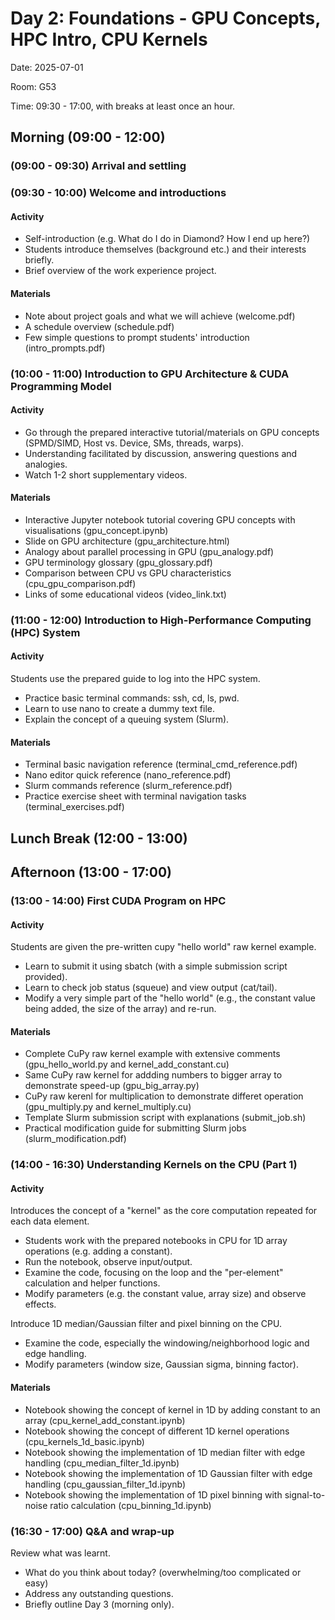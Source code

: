 # Day 2: Foundations - GPU Concepts, HPC Intro, CPU Kernels

Date: 2025-07-01

Room: G53

Time: 09:30 - 17:00, with breaks at least once an hour.

## Morning (09:00 - 12:00)

### (09:00 - 09:30) Arrival and settling

### (09:30 - 10:00) Welcome and introductions

#### Activity

- Self-introduction (e.g. What do I do in Diamond? How I end up here?)
- Students introduce themselves (background etc.) and their interests briefly.
- Brief overview of the work experience project.

#### Materials

- Note about project goals and what we will achieve (welcome.pdf)
- A schedule overview (schedule.pdf)
- Few simple questions to prompt students' introduction (intro\_prompts.pdf)

### (10:00 - 11:00) Introduction to GPU Architecture & CUDA Programming Model

#### Activity

- Go through the prepared interactive tutorial/materials on GPU concepts (SPMD/SIMD, Host vs. Device, SMs, threads, warps).
- Understanding facilitated by discussion, answering questions and analogies.
- Watch 1-2 short supplementary videos.

#### Materials

- Interactive Jupyter notebook tutorial covering GPU concepts with visualisations (gpu\_concept.ipynb)
- Slide on GPU architecture (gpu\_architecture.html)
- Analogy about parallel processing in GPU (gpu\_analogy.pdf)
- GPU terminology glossary (gpu\_glossary.pdf)
- Comparison between CPU vs GPU characteristics (cpu\_gpu\_comparison.pdf)
- Links of some educational videos (video\_link.txt)

### (11:00 - 12:00) Introduction to High-Performance Computing (HPC) System

#### Activity

Students use the prepared guide to log into the HPC system.

- Practice basic terminal commands: ssh, cd, ls, pwd.
- Learn to use nano to create a dummy text file.
- Explain the concept of a queuing system (Slurm).

#### Materials

- Terminal basic navigation reference (terminal\_cmd\_reference.pdf)
- Nano editor quick reference (nano\_reference.pdf)
- Slurm commands reference (slurm\_reference.pdf)
- Practice exercise sheet with terminal navigation tasks (terminal\_exercises.pdf)

## Lunch Break (12:00 - 13:00)

## Afternoon (13:00 - 17:00)

### (13:00 - 14:00) First CUDA Program on HPC

#### Activity

Students are given the pre-written cupy "hello world" raw kernel example.

- Learn to submit it using sbatch (with a simple submission script provided).
- Learn to check job status (squeue) and view output (cat/tail).
- Modify a very simple part of the "hello world" (e.g., the constant value
being added, the size of the array) and re-run.

#### Materials

- Complete CuPy raw kernel example with extensive comments (gpu\_hello\_world.py
and kernel\_add\_constant.cu)
- Same CuPy raw kernel for addding numbers to bigger array to demonstrate
speed-up (gpu\_big\_array.py)
- CuPy raw kerenl for multiplication to demonstrate differet operation
(gpu\_multiply.py and kernel\_multiply.cu)
- Template Slurm submission script with explanations (submit\_job.sh)
- Practical modification guide for submitting Slurm jobs
(slurm\_modification.pdf)

### (14:00 - 16:30) Understanding Kernels on the CPU (Part 1)

#### Activity

Introduces the concept of a "kernel" as the core computation repeated for each
data element.

- Students work with the prepared notebooks in CPU for 1D array operations
(e.g. adding a constant).
- Run the notebook, observe input/output.
- Examine the code, focusing on the loop and the "per-element" calculation and
helper functions.
- Modify parameters (e.g. the constant value, array size) and observe effects.

Introduce 1D median/Gaussian filter and pixel binning on the CPU.

- Examine the code, especially the windowing/neighborhood logic and edge
handling.
- Modify parameters (window size, Gaussian sigma, binning factor).

#### Materials

- Notebook showing the concept of kernel in 1D by adding constant to an array
(cpu\_kernel\_add\_constant.ipynb)
- Notebook showing the concept of different 1D kernel operations
(cpu\_kernels\_1d\_basic.ipynb)
- Notebook showing the implementation of 1D median filter with edge handling
(cpu\_median\_filter\_1d.ipynb)
- Notebook showing the implementation of 1D Gaussian filter with edge handling
(cpu\_gaussian\_filter\_1d.ipynb)
- Notebook showing the implementation of 1D pixel binning with signal-to-noise
ratio calculation (cpu\_binning\_1d.ipynb)

### (16:30 - 17:00) Q&A and wrap-up

Review what was learnt.

- What do you think about today? (overwhelming/too complicated or easy)
- Address any outstanding questions.
- Briefly outline Day 3 (morning only).
